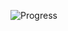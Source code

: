 ![Progress](https://progress-bar.dev/1530/?scale=1000000&title=funds&width=1000&color=babaca&suffix=$)
